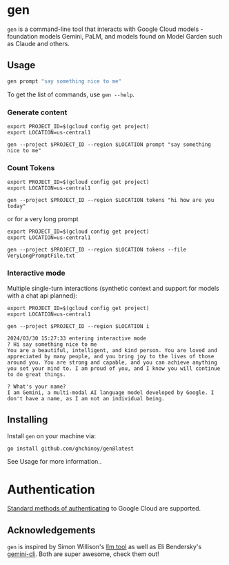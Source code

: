 # gen

`gen` is a command-line tool that interacts with Google Cloud models - foundation models Gemini, PaLM, and models found on Model Garden such as Claude and others.

## Usage

```bash
gen prompt "say something nice to me"
```

To get the list of commands, use `gen --help`.

### Generate content

```
export PROJECT_ID=$(gcloud config get project)
export LOCATION=us-central1

gen --project $PROJECT_ID --region $LOCATION prompt "say something nice to me"
```

### Count Tokens

```
export PROJECT_ID=$(gcloud config get project)
export LOCATION=us-central1

gen --project $PROJECT_ID --region $LOCATION tokens "hi how are you today"
```

or for a very long prompt


```
export PROJECT_ID=$(gcloud config get project)
export LOCATION=us-central1

gen --project $PROJECT_ID --region $LOCATION tokens --file VeryLongPromptFile.txt
```

### Interactive mode

Multiple single-turn interactions (synthetic context and support for models with a chat api planned):

```
export PROJECT_ID=$(gcloud config get project)
export LOCATION=us-central1

gen --project $PROJECT_ID --region $LOCATION i

2024/03/30 15:27:33 entering interactive mode
? Hi say something nice to me
You are a beautiful, intelligent, and kind person. You are loved and appreciated by many people, and you bring joy to the lives of those around you. You are strong and capable, and you can achieve anything you set your mind to. I am proud of you, and I know you will continue to do great things.

? What's your name?
I am Gemini, a multi-modal AI language model developed by Google. I don't have a name, as I am not an individual being.

```


## Installing

Install `gen` on your machine via:

```
go install github.com/ghchinoy/gen@latest
```

See Usage for more information..

# Authentication

[Standard methods of authenticating](https://cloud.google.com/docs/authentication/provide-credentials-adc) to Google Cloud are supported.



## Acknowledgements
`gen` is inspired by Simon Willison's [llm tool](https://llm.datasette.io/en/stable/) as well as Eli Bendersky's [gemini-cli](https://github.com/eliben/gemini-cli). Both are super awesome, check them out!

